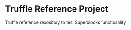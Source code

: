 # Truffle Reference Project
Truffle reference repository to test Superblocks functionality



 




